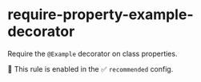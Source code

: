 # require-property-example-decorator

Require the `@Example` decorator on class properties.

💼 This rule is enabled in the ✅ `recommended` config.

<!-- end auto-generated rule header -->
